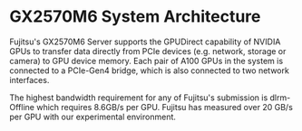 # GX2570M6 System Architecture

Fujitsu's GX2570M6 Server supports the GPUDirect capability of NVIDIA GPUs to transfer data directly from PCIe devices
(e.g. network, storage or camera) to GPU device memory. Each pair of A100 GPUs in the system is connected to a PCIe-Gen4 bridge,
which is also connected to two network interfaces.

The highest bandwidth requirement for any of Fujitsu's submission is dlrm-Offline which requires 8.6GB/s per GPU.
Fujitsu has measured over 20 GB/s per GPU with our experimental environment.
